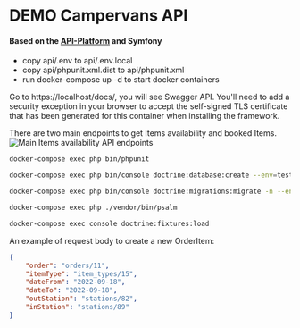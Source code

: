 DEMO Campervans API
=====
#### Based on the [API-Platform](https://api-platform.com) and Symfony

 - copy api/.env to api/.env.local
 - copy api/phpunit.xml.dist to api/phpunit.xml
 - run docker-compose up -d to start docker containers


Go to https://localhost/docs/, you will see Swagger API.
You'll need to add a security exception in your browser to accept the self-signed TLS certificate that has been generated for this container when installing the framework.

There are two main endpoints to get Items availability and booked Items.
<img src="https://i.ibb.co/xq8pJ0k/Screenshot-from-2022-07-31-16-44-23.png" alt="Main Items availability API endpoints">

```bash
docker-compose exec php bin/phpunit

docker-compose exec php bin/console doctrine:database:create --env=test

docker-compose exec php bin/console doctrine:migrations:migrate -n --env=test

docker-compose exec php ./vendor/bin/psalm

docker-compose exec console doctrine:fixtures:load
```

An example of request body to create a new OrderItem: 
```json
{
    "order": "orders/11",
    "itemType": "item_types/15",
    "dateFrom": "2022-09-18",
    "dateTo": "2022-09-18",
    "outStation": "stations/82", 
    "inStation": "stations/89"
}
```
